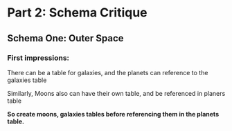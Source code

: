 
# Part 2: Schema Critique

## Schema One: Outer Space

### First impressions:
There can be a table for galaxies, and the planets can reference to the galaxies table

Similarly, Moons also can have their own table, and be referenced in planers table

**So create moons, galaxies tables before referencing them in the planets table.**

